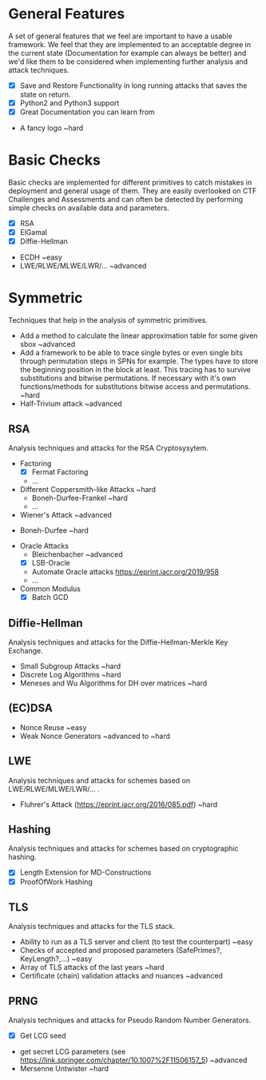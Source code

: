 # General Features

A set of general features that we feel are important to have a usable framework.
We feel that they are implemented to an acceptable degree in the current state (Documentation for example can always be better) and we'd like them to be considered when implementing further analysis and attack techniques.

- [x] Save and Restore Functionality in long running attacks that saves the state on return.
- [x] Python2 and Python3 support
- [x] Great Documentation you can learn from
- A fancy logo ~hard

# Basic Checks

Basic checks are implemented for different primitives to catch mistakes in deployment and general usage of them.
They are easily overlooked on CTF Challenges and Assessments and can often be detected by performing simple checks on available data and parameters.

- [x] RSA
- [x] ElGamal
- [x] Diffie-Hellman
- ECDH ~easy
- LWE/RLWE/MLWE/LWR/... ~advanced

# Symmetric

Techniques that help in the analysis of symmetric primitives.

- Add a method to calculate the linear approximation table for some given sbox ~advanced
- Add a framework to be able to trace single bytes or even single bits through permutation steps in SPNs for example. The types have to store the beginning position in the block at least. This tracing has to survive substitutions and bitwise permutations. If necessary with it's own functions/methods for substitutions bitwise access and permutations. ~hard
- Half-Trivium attack ~advanced

## RSA

Analysis techniques and attacks for the RSA Cryptosysytem.

- Factoring
    - [x] Fermat Factoring
    - ...
- Different Coppersmith-like Attacks ~hard
    * Boneh-Durfee-Frankel ~hard
    * ...
- Wiener's Attack ~advanced
* Boneh-Durfee ~hard
- Oracle Attacks
    - Bleichenbacher ~advanced
    - [x] LSB-Oracle
    * Automate Oracle attacks https://eprint.iacr.org/2019/958
	- ...
- Common Modulus
    - [x] Batch GCD

## Diffie-Hellman

Analysis techniques and attacks for the Diffie-Hellman-Merkle Key Exchange.

- Small Subgroup Attacks ~hard
- Discrete Log Algorithms ~hard
- Meneses and Wu Algorithms for DH over matrices ~hard

## (EC)DSA

* Nonce Reuse ~easy
* Weak Nonce Generators ~advanced to ~hard

## LWE

Analysis techniques and attacks for schemes based on LWE/RLWE/MLWE/LWR/... .

- Fluhrer's Attack (https://eprint.iacr.org/2016/085.pdf) ~hard

## Hashing

Analysis techniques and attacks for schemes based on cryptographic hashing.

- [x] Length Extension for MD-Constructions
- [x] ProofOfWork Hashing

## TLS

Analysis techniques and attacks for the TLS stack.

- Ability to run as a TLS server and client (to test the counterpart) ~easy
- Checks of accepted and proposed parameters (SafePrimes?, KeyLength?,...) ~easy
- Array of TLS attacks of the last years ~hard
- Certificate (chain) validation attacks and nuances ~advanced

## PRNG

Analysis techniques and attacks for Pseudo Random Number Generators.

- [x] Get LCG seed
- get secret LCG parameters (see https://link.springer.com/chapter/10.1007%2F11506157_5) ~advanced
- Mersenne Untwister ~hard
